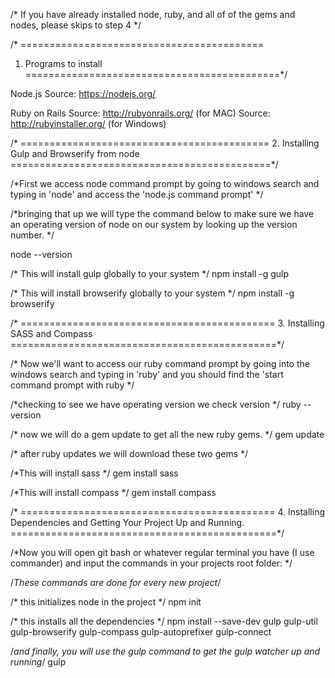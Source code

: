 /* If you have already installed node, ruby, and all of
of the gems and nodes, please skips to step 4 */


/* ==========================================
1. Programs to install
============================================*/

Node.js
Source: https://nodejs.org/

Ruby on Rails
Source: http://rubyonrails.org/ (for MAC)
Source: http://rubyinstaller.org/ (for Windows)



/* ===========================================
2. Installing Gulp and Browserify from node
=============================================*/

/*First we access node command prompt by going to windows search and
typing in 'node' and access the 'node.js command prompt' */

/*bringing that up we will type the command below to make sure we
have an operating version of node on our system by looking up
the version number. */

node --version

/* This will install gulp globally to your system */
npm install -g gulp 

/* This will install browserify globally to your system */
npm install -g browserify


/* ============================================
3. Installing SASS and Compass
==============================================*/

/* Now we'll want to access our ruby command prompt by going into the windows
search and typing in 'ruby' and you should find the 'start command prompt
with ruby */

/*checking to see we have operating version we check version */
ruby --version

/* now we will do a gem update to get all the new ruby gems. */
gem update

/* after ruby updates we will download these two gems */

/*This will install sass */
gem install sass

/*This will install compass */
gem install compass


/* ============================================
4. Installing Dependencies and Getting Your
Project Up and Running.
==============================================*/

/*Now you will open git bash or whatever regular terminal you have (I use commander)
and input the commands in your projects root folder: */

/*These commands are done for every new project*/

/* this initializes node in the project */
npm init

/* this installs all the dependencies */
npm install --save-dev gulp gulp-util gulp-browserify gulp-compass gulp-autoprefixer gulp-connect

/*and finally, you will use the gulp command to get the gulp watcher up and running*/
gulp
